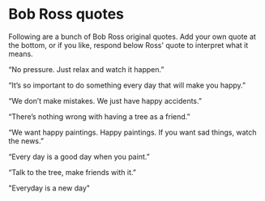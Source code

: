 Bob Ross quotes
===============

Following are a bunch of Bob Ross original quotes. Add your own quote at the bottom, or if you like, respond below Ross' quote to interpret what it means.


“No pressure. Just relax and watch it happen.”

“It’s so important to do something every day that will make you happy.”

“We don’t make mistakes. We just have happy accidents.”

“There’s nothing wrong with having a tree as a friend.”

“We want happy paintings. Happy paintings. If you want sad things, watch the news.”

“Every day is a good day when you paint.”

“Talk to the tree, make friends with it.”

"Everyday is a new day"

